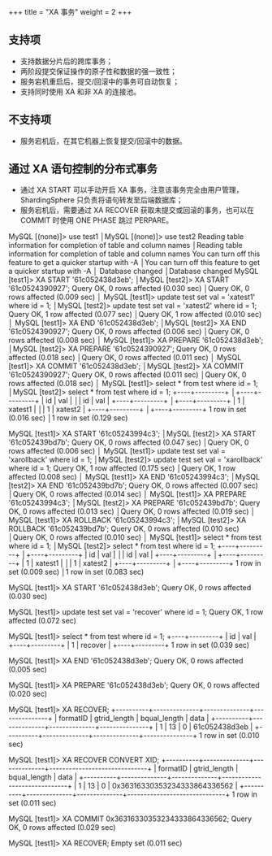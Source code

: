 +++
title = "XA 事务"
weight = 2
+++

## 支持项

* 支持数据分片后的跨库事务；
* 两阶段提交保证操作的原子性和数据的强一致性；
* 服务宕机重启后，提交/回滚中的事务可自动恢复；
* 支持同时使用 XA 和非 XA 的连接池。

## 不支持项

* 服务宕机后，在其它机器上恢复提交/回滚中的数据。

## 通过 XA 语句控制的分布式事务
* 通过 XA START 可以手动开启 XA 事务，注意该事务完全由用户管理，ShardingSphere 只负责将语句转发至后端数据库；
* 服务宕机后，需要通过 XA RECOVER 获取未提交或回滚的事务，也可以在 COMMIT 时使用 ONE PHASE 跳过 PERPARE。

MySQL [(none)]> use test1                                                                               │MySQL [(none)]> use test2
Reading table information for completion of table and column names                                      │Reading table information for completion of table and column names
You can turn off this feature to get a quicker startup with -A                                          │You can turn off this feature to get a quicker startup with -A
                                                                                                        │
Database changed                                                                                        │Database changed
MySQL [test1]> XA START '61c052438d3eb';                                                                │MySQL [test2]> XA START '61c0524390927';
Query OK, 0 rows affected (0.030 sec)                                                                   │Query OK, 0 rows affected (0.009 sec)
                                                                                                        │
MySQL [test1]> update test set val = 'xatest1' where id = 1;                                            │MySQL [test2]> update test set val = 'xatest2' where id = 1;
Query OK, 1 row affected (0.077 sec)                                                                    │Query OK, 1 row affected (0.010 sec)
                                                                                                        │
MySQL [test1]> XA END '61c052438d3eb';                                                                  │MySQL [test2]> XA END '61c0524390927';
Query OK, 0 rows affected (0.006 sec)                                                                   │Query OK, 0 rows affected (0.008 sec)
                                                                                                        │
MySQL [test1]> XA PREPARE '61c052438d3eb';                                                              │MySQL [test2]> XA PREPARE '61c0524390927';
Query OK, 0 rows affected (0.018 sec)                                                                   │Query OK, 0 rows affected (0.011 sec)
                                                                                                        │
MySQL [test1]> XA COMMIT '61c052438d3eb';                                                               │MySQL [test2]> XA COMMIT '61c0524390927';
Query OK, 0 rows affected (0.011 sec)                                                                   │Query OK, 0 rows affected (0.018 sec)
                                                                                                        │
MySQL [test1]> select * from test where id = 1;                                                         │MySQL [test2]> select * from test where id = 1;
+----+---------+                                                                                        │+----+---------+
| id | val     |                                                                                        │| id | val     |
+----+---------+                                                                                        │+----+---------+
|  1 | xatest1 |                                                                                        │|  1 | xatest2 |
+----+---------+                                                                                        │+----+---------+
1 row in set (0.016 sec)                                                                                │1 row in set (0.129 sec)

MySQL [test1]> XA START '61c05243994c3';                                                                │MySQL [test2]> XA START '61c052439bd7b';
Query OK, 0 rows affected (0.047 sec)                                                                   │Query OK, 0 rows affected (0.006 sec)
                                                                                                        │
MySQL [test1]> update test set val = 'xarollback' where id = 1;                                         │MySQL [test2]> update test set val = 'xarollback' where id = 1;
Query OK, 1 row affected (0.175 sec)                                                                    │Query OK, 1 row affected (0.008 sec)
                                                                                                        │
MySQL [test1]> XA END '61c05243994c3';                                                                  │MySQL [test2]> XA END '61c052439bd7b';
Query OK, 0 rows affected (0.007 sec)                                                                   │Query OK, 0 rows affected (0.014 sec)
                                                                                                        │
MySQL [test1]> XA PREPARE '61c05243994c3';                                                              │MySQL [test2]> XA PREPARE '61c052439bd7b';
Query OK, 0 rows affected (0.013 sec)                                                                   │Query OK, 0 rows affected (0.019 sec)
                                                                                                        │
MySQL [test1]> XA ROLLBACK '61c05243994c3';                                                             │MySQL [test2]> XA ROLLBACK '61c052439bd7b';
Query OK, 0 rows affected (0.010 sec)                                                                   │Query OK, 0 rows affected (0.010 sec)
                                                                                                        │
MySQL [test1]> select * from test where id = 1;                                                         │MySQL [test2]> select * from test where id = 1;
+----+---------+                                                                                        │+----+---------+
| id | val     |                                                                                        │| id | val     |
+----+---------+                                                                                        │+----+---------+
|  1 | xatest1 |                                                                                        │|  1 | xatest2 |
+----+---------+                                                                                        │+----+---------+
1 row in set (0.009 sec)                                                                                │1 row in set (0.083 sec)

MySQL [test1]>  XA START '61c052438d3eb';
Query OK, 0 rows affected (0.030 sec)

MySQL [test1]> update test set val = 'recover' where id = 1;
Query OK, 1 row affected (0.072 sec)

MySQL [test1]> select * from test where id = 1;
+----+---------+
| id | val     |
+----+---------+
|  1 | recover |
+----+---------+
1 row in set (0.039 sec)

MySQL [test1]>  XA END '61c052438d3eb';
Query OK, 0 rows affected (0.005 sec)

MySQL [test1]> XA PREPARE '61c052438d3eb';
Query OK, 0 rows affected (0.020 sec)

MySQL [test1]> XA RECOVER;
+----------+--------------+--------------+---------------+
| formatID | gtrid_length | bqual_length | data          |
+----------+--------------+--------------+---------------+
|        1 |           13 |            0 | 61c052438d3eb |
+----------+--------------+--------------+---------------+
1 row in set (0.010 sec)

MySQL [test1]> XA RECOVER CONVERT XID;
+----------+--------------+--------------+------------------------------+
| formatID | gtrid_length | bqual_length | data                         |
+----------+--------------+--------------+------------------------------+
|        1 |           13 |            0 | 0x36316330353234333864336562 |
+----------+--------------+--------------+------------------------------+
1 row in set (0.011 sec)

MySQL [test1]> XA COMMIT 0x36316330353234333864336562;
Query OK, 0 rows affected (0.029 sec)

MySQL [test1]> XA RECOVER;
Empty set (0.011 sec)
